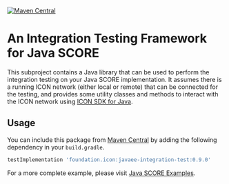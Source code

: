 [![Maven Central](https://maven-badges.herokuapp.com/maven-central/foundation.icon/javaee-integration-test/badge.svg)](https://search.maven.org/search?q=g:foundation.icon%20a:javaee-integration-test)

# An Integration Testing Framework for Java SCORE

This subproject contains a Java library that can be used to perform the integration testing on your Java SCORE implementation.
It assumes there is a running ICON network (either local or remote) that can be connected for the testing,
and provides some utility classes and methods to interact with the ICON network using [ICON SDK for Java](https://github.com/icon-project/icon-sdk-java).

## Usage

You can include this package from [Maven Central](https://search.maven.org/search?q=g:foundation.icon%20a:javaee-integration-test)
by adding the following dependency in your `build.gradle`.

```groovy
testImplementation 'foundation.icon:javaee-integration-test:0.9.0'
```

For a more complete example, please visit [Java SCORE Examples](https://github.com/icon-project/java-score-examples).
